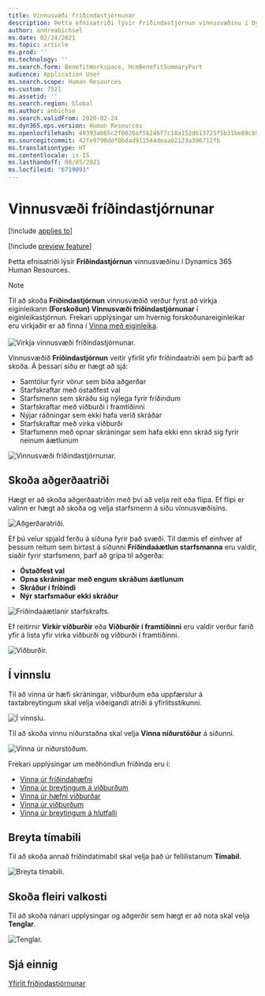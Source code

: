 ```yaml
---
title: Vinnusvæði fríðindastjórnunar
description: Þetta efnisatriði lýsir Fríðindastjórnun vinnusvæðinu í Dynamics 365 Human Resources.
author: andreabichsel
ms.date: 02/24/2021
ms.topic: article
ms.prod: ''
ms.technology: ''
ms.search.form: BenefitWorkspace, HcmBenefitSummaryPart
audience: Application User
ms.search.scope: Human Resources
ms.custom: 7521
ms.assetid: ''
ms.search.region: Global
ms.author: anbichse
ms.search.validFrom: 2020-02-24
ms.dyn365.ops.version: Human Resources
ms.openlocfilehash: 49393ab65c2f0020af5b246f7c18a152d613725f5b31be89cb57f244b28003f3
ms.sourcegitcommit: 42fe9790ddf0bdad911544deaa82123a396712fb
ms.translationtype: HT
ms.contentlocale: is-IS
ms.lasthandoff: 08/05/2021
ms.locfileid: "6719093"
---
```

# <a name="benefits-management-workspace"></a>Vinnusvæði fríðindastjórnunar

[!include [applies to](../includes/applies-to-hr.md)]

[!include [preview feature](./includes/preview-feature.md)]

Þetta efnisatriði lýsir **Fríðindastjórnun** vinnusvæðinu í Dynamics 365 Human Resources.

> [!NOTE]
> Til að skoða **Fríðindastjórnun** vinnusvæðið verður fyrst að virkja eiginleikann **(Forskoðun) Vinnusvæði fríðindastjórnunar** í eiginleikastjórnun. Frekari upplýsingar um hvernig forskoðunareiginleikar eru virkjaðir er að finna í [Vinna með eiginleika](hr-admin-manage-features.md).<br><br>![Virkja vinnusvæði fríðindastjórnunar.](./media/hr-benefits-management-workspace-enable.png)

Vinnusvæðið **Fríðindastjórnun** veitir yfirlit yfir fríðindaatriði sem þú þarft að skoða. Á þessari síðu er hægt að sjá:

- Samtölur fyrir vörur sem bíða aðgerðar
- Starfskraftar með óstaðfest val
- Starfsmenn sem skráðu sig nýlega fyrir fríðindum
- Starfskraftar með viðburði í framtíðinni
- Nýjar ráðningar sem ekki hafa verið skráðar
- Starfskraftar með virka viðburði
- Starfsmenn með opnar skráningar sem hafa ekki enn skráð sig fyrir neinum áætlunum

![Vinnusvæði fríðindastjórnunar.](./media/hr-benefits-management-workspace.png)

## <a name="view-action-items"></a>Skoða aðgerðaatriði

Hægt er að skoða aðgerðaatriðin með því að velja reit eða flipa. Ef flipi er valinn er hægt að skoða og velja starfsmenn á síðu vinnusvæðisins.

![Aðgerðaratriði.](./media/hr-benefits-management-workspace-action-items.png)

Ef þú velur spjald ferðu á síðuna fyrir það svæði. Til dæmis ef einhver af þessum reitum sem birtast á síðunni **Fríðindaáætlun starfsmanna** eru valdir, síaðir fyrir starfsmenn, þarf að grípa til aðgerða:

- **Óstaðfest val**
- **Opna skráningar með engum skráðum áætlunum**
- **Skráður í fríðindi**
- **Nýr starfsmaður ekki skráður**

![Fríðindaáætlanir starfskrafts.](./media/hr-benefits-management-workspace-plans.png)

Ef reitirnir **Virkir viðburðir** eða **Viðburðir í framtíðinni** eru valdir verður farið yfir á lista yfir virka viðburði og viðburði í framtíðinni.

![Viðburðir.](./media/hr-benefits-management-workspace-life-events.png)

## <a name="processing"></a>Í vinnslu

Til að vinna úr hæfi skráningar, viðburðum eða uppfærslur á taxtabreytingum skal velja viðeigandi atriði á yfirlitsstikunni.

![Í vinnslu.](./media/hr-benefits-management-workspace-processing.png)

Til að skoða vinnu niðurstaðna skal velja **Vinna niðurstöður** á síðunni.

![Vinna úr niðurstöðum.](./media/hr-benefits-management-workspace-process-results.png)

Frekari upplýsingar um meðhöndlun fríðinda eru í:

- [Vinna úr fríðindahæfni](hr-benefits-process-enrollment-eligibility.md)
- [Vinna úr breytingum á viðburðum](hr-benefits-process-life-event-changes.md)
- [Vinna úr hæfni viðburðar](hr-benefits-process-life-event-eligibility.md)
- [Vinna úr viðburðum](hr-benefits-process-life-events.md)
- [Vinna úr breytingum á hlutfalli](hr-benefits-process-rate-changes.md)

## <a name="change-period"></a>Breyta tímabili

Til að skoða annað fríðindatímabil skal velja það úr fellilistanum **Tímabil**.

![Breyta tímabili.](./media/hr-benefits-management-workspace-period.png)

## <a name="view-more-options"></a>Skoða fleiri valkosti

Til að skoða nánari upplýsingar og aðgerðir sem hægt er að nota skal velja **Tenglar**.

![Tenglar.](./media/hr-benefits-management-workspace-links.png)

## <a name="see-also"></a>Sjá einnig

[Yfirlit fríðindastjórnunar](hr-benefits-management-overview.md)
